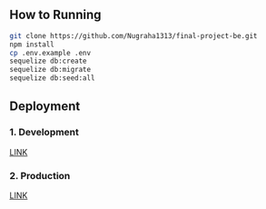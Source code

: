 ## How to Running

```bash
git clone https://github.com/Nugraha1313/final-project-be.git
npm install
cp .env.example .env
sequelize db:create
sequelize db:migrate
sequelize db:seed:all
```

## Deployment
### 1. Development
<a href="https://final-project-be-develop.up.railway.app/">LINK</a>

### 2. Production
<a href="">LINK</a>